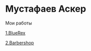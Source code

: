 
# Мустафаев Аскер
Мои работы

[1.BlueRex](https://mustafaev-a.github.io/BlueRex/ "Сайт на BT4")

[2.Barbershop](https://mustafaev-a.github.io/Barbershop/ "Сайт на HTML/CSS")
